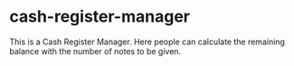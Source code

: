 # cash-register-manager
 This is a Cash Register Manager. Here people can calculate the remaining balance with the number of notes to be given.
